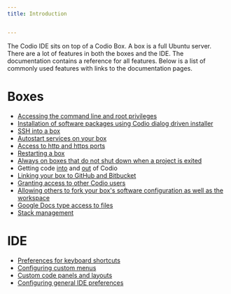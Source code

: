 ```yaml
---
title: Introduction


---
```


The Codio IDE sits on top of a Codio Box. A box is a full Ubuntu server. There are a lot of features in both the boxes and the IDE. The documentation contains a reference for all features. Below is a list of commonly used features with links to the documentation pages.

# Boxes

- [Accessing the command line and root privileges](/ide/boxes/terminal)
- [Installation of software packages using Codio dialog driven installer](/ide/boxes/installsw/box-parts)
- [SSH into a box](/ide/boxes/access/ssh-access)
- [Autostart services on your box](/ide/boxes/startup)
- [Access to http and https ports](/ide/boxes/ext-access)
- [Restarting a box](/ide/boxes/restart-reset)
- [Always on boxes that do not shut down when a project is exited](/ide/boxes/always-on)
- Getting code [into](/project/creating) and [out](/ide/navigation/export) of Codio
- [Linking your box to GitHub and Bitbucket](/dashboard/account/publickey)
- [Granting access to other Codio users](/ide/customization/permissions)
- [Allowing others to fork your box's software configuration as well as the workspace](/ide/features/fork)
- [Google Docs type access to files](/ide/features/real-time)
- [Stack management](/project/stacks)


# IDE

- [Preferences for keyboard shortcuts](/ide/customization/codio-prefs)
- [Configuring custom menus](/ide/boxes/runmenu)
- [Custom code panels and layouts](/ide/panels)
- [Configuring general IDE preferences](/ide/customization/project-prefs)


